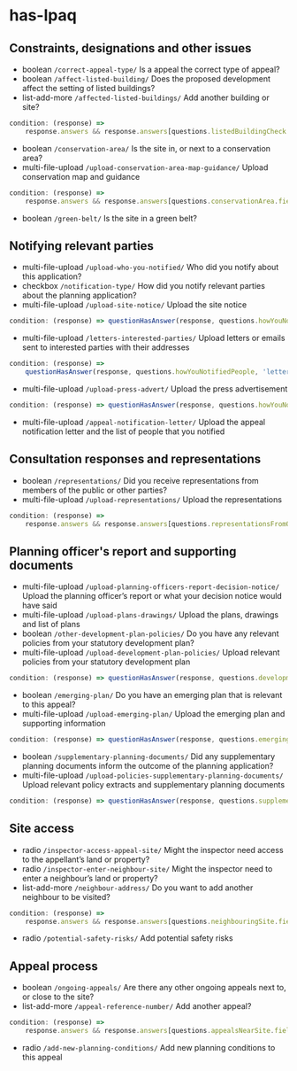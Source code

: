 # has-lpaq

## Constraints, designations and other issues

- boolean `/correct-appeal-type/` Is a <appeal type> appeal the correct type of appeal?
- boolean `/affect-listed-building/` Does the proposed development affect the setting of listed buildings?
- list-add-more `/affected-listed-buildings/` Add another building or site?

```js
condition: (response) =>
	response.answers && response.answers[questions.listedBuildingCheck.fieldName] == 'yes';
```

- boolean `/conservation-area/` Is the site in, or next to a conservation area?
- multi-file-upload `/upload-conservation-area-map-guidance/` Upload conservation map and guidance

```js
condition: (response) =>
	response.answers && response.answers[questions.conservationArea.fieldName] == 'yes';
```

- boolean `/green-belt/` Is the site in a green belt?

## Notifying relevant parties

- multi-file-upload `/upload-who-you-notified/` Who did you notify about this application?
- checkbox `/notification-type/` How did you notify relevant parties about the planning application?
- multi-file-upload `/upload-site-notice/` Upload the site notice

```js
condition: (response) => questionHasAnswer(response, questions.howYouNotifiedPeople, 'site-notice');
```

- multi-file-upload `/letters-interested-parties/` Upload letters or emails sent to interested parties with their addresses

```js
condition: (response) =>
	questionHasAnswer(response, questions.howYouNotifiedPeople, 'letters-or-emails');
```

- multi-file-upload `/upload-press-advert/` Upload the press advertisement

```js
condition: (response) => questionHasAnswer(response, questions.howYouNotifiedPeople, 'advert');
```

- multi-file-upload `/appeal-notification-letter/` Upload the appeal notification letter and the list of people that you notified

## Consultation responses and representations

- boolean `/representations/` Did you receive representations from members of the public or other parties?
- multi-file-upload `/upload-representations/` Upload the representations

```js
condition: (response) =>
	response.answers && response.answers[questions.representationsFromOthers.fieldName] == 'yes';
```

## Planning officer's report and supporting documents

- multi-file-upload `/upload-planning-officers-report-decision-notice/` Upload the planning officer’s report or what your decision notice would have said
- multi-file-upload `/upload-plans-drawings/` Upload the plans, drawings and list of plans
- boolean `/other-development-plan-policies/` Do you have any relevant policies from your statutory development plan?
- multi-file-upload `/upload-development-plan-policies/` Upload relevant policies from your statutory development plan

```js
condition: (response) => questionHasAnswer(response, questions.developmentPlanPolicies, 'yes');
```

- boolean `/emerging-plan/` Do you have an emerging plan that is relevant to this appeal?
- multi-file-upload `/upload-emerging-plan/` Upload the emerging plan and supporting information

```js
condition: (response) => questionHasAnswer(response, questions.emergingPlan, 'yes');
```

- boolean `/supplementary-planning-documents/` Did any supplementary planning documents inform the outcome of the planning application?
- multi-file-upload `/upload-policies-supplementary-planning-documents/` Upload relevant policy extracts and supplementary planning documents

```js
condition: (response) => questionHasAnswer(response, questions.supplementaryPlanning, 'yes');
```

## Site access

- radio `/inspector-access-appeal-site/` Might the inspector need access to the appellant’s land or property?
- radio `/inspector-enter-neighbour-site/` Might the inspector need to enter a neighbour’s land or property?
- list-add-more `/neighbour-address/` Do you want to add another neighbour to be visited?

```js
condition: (response) =>
	response.answers && response.answers[questions.neighbouringSite.fieldName] == 'yes';
```

- radio `/potential-safety-risks/` Add potential safety risks

## Appeal process

- boolean `/ongoing-appeals/` Are there any other ongoing appeals next to, or close to the site?
- list-add-more `/appeal-reference-number/` Add another appeal?

```js
condition: (response) =>
	response.answers && response.answers[questions.appealsNearSite.fieldName] == 'yes';
```

- radio `/add-new-planning-conditions/` Add new planning conditions to this appeal
